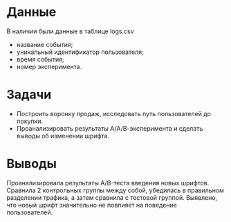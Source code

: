 # Данные
В наличии были данные в таблице logs.csv
- название события;
- уникальный идентификатор пользователя;
- время события;
- номер эксперимента.

# Задачи
- Построить воронку продаж, исследовать путь пользователей до покупки.
- Проанализировать результаты А/А/В-эксперимента и сделать выводы об изменении шрифта.

# Выводы
Проанализировала результаты A/B-теста введения новых шрифтов. Сравнила 2 контрольных группы между собой, убедилась в правильном разделении трафика, а затем сравнила с тестовой группой.
Выявлено, что новый шрифт значительно не повлияет на поведение пользователей.
